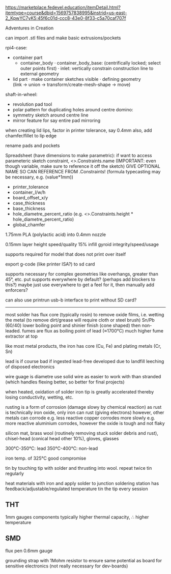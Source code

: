 <!-- SPDX-License-Identifier: zlib-acknowledgement -->

https://marketplace.fedevel.education/itemDetail.html?itemtype=course&dbid=1569757838995&instrid=us-east-2_KpwYC7yK5:45f6c01d-ccc8-43e0-8f33-c5a70caf707f

Adventures in Creation

can import .stl files and make basic extrusions/pockets

rpi4-case:
  * container part
    - container_body
      · container_body_base: (centrifically locked; select outer points first)
      · inlet: vertically constrain construction line to external geometry
  * lid part
   · make container sketches visible
   · defining geometry  
(link -> union -> transform/create-mesh-shape -> move)

shaft-in-wheel:
  * revolution pad tool
  * polar pattern for duplicating holes around centre
domino:
  * symmetry sketch around centre line
  * mirror feature for say entire pad mirroring

when creating lid lips, factor in printer tolerance, say 0.4mm
also, add chamfer/fillet to lip edge

rename pads and pockets

Spreadsheet (have dimensions to make parametric):
if want to access parameteric sketch constraint, <<Sketch>>.Constraints.name
(IMPORTANT: even though variable, make sure to reference it off the sketch)
GIVE OPTIONAL NAME SO CAN REFERENCE FROM .Constraints!
(formula typecasting may be necessary, e.g. (value*1mm))
  * printer_tolerance
  * container_l/w/h
  * board_offset_x/y
  * case_thickness
  * base_thickness
  * hole_diametre_percent_ratio (e.g. <<Internal>>.Constraints.height * hole_diametre_percent_ratio)
  * global_chamfer

1.75mm PLA (polylactic acid) into 0.4mm nozzle

0.15mm layer height speed/quality
15% infill gyroid integrity/speed/usage

supports required for model that does not print over itself

export g-code (like printer ISA?) to sd card 

supports necessary for complex geometries like overhangs, greater than 45°, etc.
put supports everywhere by default? (perhaps add blockers to this?)
maybe just use everywhere to get a feel for it, then manually add enforcers?

can also use printrun usb-b interface to print without SD card?


--------------------------------------------------------------------------
most solder has flux core (typically rosin) to remove oxide films, i.e. wetting the metal
(to remove dirt/grease will require cloth or steel brush) 
Sn/Pb (60/40) lower boiling point and shinier finish (cone shaped) then non-leaded.
fumes are flux as boiling point of lead (≈1700°C) much higher 
fume extractor at top

like most metal products, the iron has core (Cu, Fe) and plating metals (Cr, Sn)

lead is if course bad if ingested
lead-free developed due to landfill leeching of disposed electronics

wire guage is diametre
use solid wire as easier to work with than stranded (which handles flexing better, so better for final projects)

when heated, oxidation of solder iron tip is greatly accelerated thereby losing conductivity, 
wetting, etc.

rusting is a form of corrosion (damage slowy by chemical reaction)
as rust is technically iron oxide, only iron can rust (giving electrons)
however, other metals can corrode
e.g. less reactive copper corrodes more slowly
e.g. more reactive aluminium corrodes, however the oxide is tough and not flaky

silicon mat, brass wool (routinely removing stuck solder debris and rust), 
chisel-head (conical head other 10%),
gloves, glasses

300°C-350°C: lead
350°C-400°C: non-lead

iron temp. of 325°C good compromise

tin by touching tip with solder and thrusting into wool. repeat twice
tin regularly 

heat materials with iron and apply solder to junction
soldering station has feedback/adjustable/regulated temperature
tin the tip every session

## THT
1mm gauges
components typically higher thermal capacity, ∴ higher temperature

## SMD
flux pen
0.6mm gauge

grounding strap with 1Mohm resistor to ensure same potential as board for sensitive electronics
(not really necessary for dev-boards)
